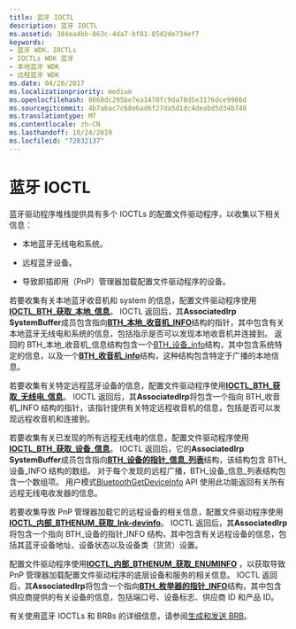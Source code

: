 ```yaml
---
title: 蓝牙 IOCTL
description: 蓝牙 IOCTL
ms.assetid: 384ea4bb-863c-4da7-bf81-85d2de734ef7
keywords:
- 蓝牙 WDK，IOCTLs
- IOCTLs WDK 蓝牙
- 本地蓝牙 WDK
- 远程蓝牙 WDK
ms.date: 04/20/2017
ms.localizationpriority: medium
ms.openlocfilehash: 8668dc295be7ea1470fc9da78d5e3176dce9986d
ms.sourcegitcommit: 4b7a6ac7c68e6ad6f27da5d1dc4deabd5d34b748
ms.translationtype: MT
ms.contentlocale: zh-CN
ms.lasthandoff: 10/24/2019
ms.locfileid: "72832137"
---
```

# <a name="bluetooth-ioctls"></a>蓝牙 IOCTL


蓝牙驱动程序堆栈提供具有多个 IOCTLs 的配置文件驱动程序，以收集以下相关信息：

-   本地蓝牙无线电和系统。

-   远程蓝牙设备。

-   导致即插即用（PnP）管理器加载配置文件驱动程序的设备。

若要收集有关本地蓝牙收音机和 system 的信息，配置文件驱动程序使用[**IOCTL\_BTH\_获取\_本地\_信息**](https://docs.microsoft.com/windows-hardware/drivers/ddi/bthioctl/ni-bthioctl-ioctl_bth_get_local_info)。 IOCTL 返回后，其**AssociatedIrp SystemBuffer**成员包含指向[**BTH\_本地\_收音机\_INFO**](https://docs.microsoft.com/windows-hardware/drivers/ddi/bthioctl/ns-bthioctl-_bth_local_radio_info)结构的指针，其中包含有关本地蓝牙无线电和系统的信息，包括指示是否可以发现本地收音机并连接到。 返回的 BTH\_本地\_收音机\_信息结构包含一个[BTH\_设备\_info](https://go.microsoft.com/fwlink/p/?linkid=50713)结构，其中包含系统特定的信息，以及一个[**BTH\_收音机\_info**](https://docs.microsoft.com/windows-hardware/drivers/ddi/bthioctl/ns-bthioctl-_bth_radio_info)结构，这种结构包含特定于广播的本地信息。

若要收集有关特定远程蓝牙设备的信息，配置文件驱动程序使用[**IOCTL\_BTH\_获取\_无线电\_信息**](https://docs.microsoft.com/windows-hardware/drivers/ddi/bthioctl/ni-bthioctl-ioctl_bth_get_radio_info)。 IOCTL 返回后，其**AssociatedIrp**将包含一个指向 BTH\_收音机\_INFO 结构的指针，该指针提供有关特定远程收音机的信息，包括是否可以发现远程收音机和连接到。

若要收集有关已发现的所有远程无线电的信息，配置文件驱动程序使用[**IOCTL\_BTH\_获取\_设备\_信息**](https://docs.microsoft.com/windows-hardware/drivers/ddi/bthioctl/ni-bthioctl-ioctl_bth_get_device_info)。 IOCTL 返回后，它的**AssociatedIrp SystemBuffer**成员包含指向[**BTH\_设备的指针\_信息\_列表**](https://docs.microsoft.com/windows-hardware/drivers/ddi/bthioctl/ns-bthioctl-_bth_device_info_list)结构，该结构包含 BTH\_设备\_INFO 结构的数组。 对于每个发现的远程广播，BTH\_设备\_信息\_列表结构包含一个数组项。 用户模式[BluetoothGetDeviceInfo](https://go.microsoft.com/fwlink/p/?linkid=74493) API 使用此功能返回有关所有远程无线电收发器的信息。

若要收集导致 PnP 管理器加载它的远程设备的相关信息，配置文件驱动程序使用[**IOCTL\_内部\_BTHENUM\_获取\_lnk-devinfo**](https://docs.microsoft.com/windows-hardware/drivers/ddi/bthioctl/ni-bthioctl-ioctl_internal_bthenum_get_devinfo)。 IOCTL 返回后，其**AssociatedIrp**将包含一个指向 BTH\_设备的指针\_INFO 结构，其中包含有关远程设备的信息，包括其蓝牙设备地址、设备状态以及设备类（货货）设置。

配置文件驱动程序使用[**IOCTL\_内部\_BTHENUM\_获取\_ENUMINFO**](https://docs.microsoft.com/windows-hardware/drivers/ddi/bthioctl/ni-bthioctl-ioctl_internal_bthenum_get_enuminfo) ，以获取导致 PnP 管理器加载配置文件驱动程序的底层设备和服务的相关信息。 IOCTL 返回后，其**AssociatedIrp**将包含一个指向[**BTH\_枚举器的指针\_INFO**](https://docs.microsoft.com/windows-hardware/drivers/ddi/bthddi/ns-bthddi-_bth_enumerator_info)结构，其中包含供应商提供的有关设备的信息，包括端口号、设备标志、供应商 ID 和产品 ID。

有关使用蓝牙 IOCTLs 和 BRBs 的详细信息，请参阅[生成和发送 BRB](building-and-sending-a-brb.md)。

 

 





